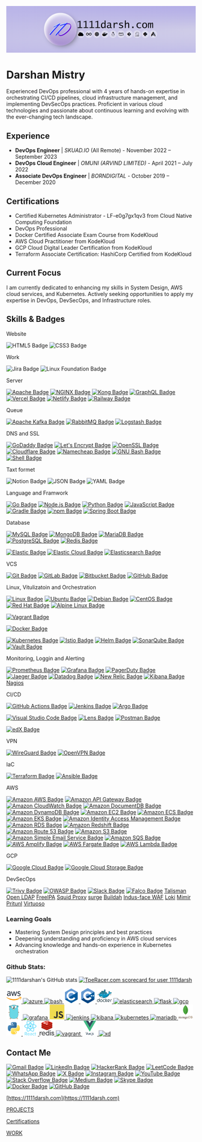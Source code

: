 <a href="https://1111darsh.com"><img src="banner.png" ></a>

# Darshan Mistry 


Experienced DevOps professional with 4 years of hands-on expertise in orchestrating CI/CD pipelines, cloud infrastructure management, and implementing DevSecOps practices. Proficient in various cloud technologies and passionate about continuous learning and evolving with the ever-changing tech landscape.

## Experience
- **DevOps Engineer** | *SKUAD.IO* (All Remote) - November 2022 – September 2023
- **DevOps Cloud Engineer** | *OMUNI (ARVIND LIMITED)* - April 2021 – July 2022
- **Associate DevOps Engineer** | *BORNDIGITAL* - October 2019 – December 2020

## Certifications 
- Certified Kubernetes Administrator - LF-e0g7gx1qv3 from Cloud Native Computing Foundation
- DevOps Professional
- Docker Certified Associate Exam Course from KodeKloud
- AWS Cloud Practitioner from KodeKloud
- GCP Cloud Digital Leader Certification from KodeKloud
- Terraform Associate Certification: HashiCorp Certified from KodeKloud

## Current Focus
I am currently dedicated to enhancing my skills in System Design, AWS cloud services, and Kubernetes. Actively seeking opportunities to apply my expertise in DevOps, DevSecOps, and Infrastructure roles.
## Skills & Badges

Website

![HTML5 Badge](https://img.shields.io/badge/HTML5-E34F26?logo=html5&logoColor=fff&style=plastic)
![CSS3 Badge](https://img.shields.io/badge/CSS3-1572B6?logo=css3&logoColor=fff&style=plastic)

Work

![Jira Badge](https://img.shields.io/badge/Jira-0052CC?logo=jira&logoColor=fff&style=plastic)
![Linux Foundation Badge](https://img.shields.io/badge/Linux%20Foundation-036?logo=linuxfoundation&logoColor=fff&style=plastic)


Server

[![Apache Badge](https://img.shields.io/badge/Apache-D22128?logo=apache&logoColor=fff&style=plastic)](https://httpd.apache.org)
[![NGINX Badge](https://img.shields.io/badge/NGINX-009639?logo=nginx&logoColor=fff&style=plastic)](https://www.nginx.com)
[![Kong Badge](https://img.shields.io/badge/Kong-003459?logo=kong&logoColor=fff&style=plastic)](https://konghq.com)
[![GraphQL Badge](https://img.shields.io/badge/GraphQL-E10098?logo=graphql&logoColor=fff&style=plastic)](https://graphql.org)
[![Vercel Badge](https://img.shields.io/badge/Vercel-000?logo=vercel&logoColor=fff&style=plastic)](https://vercel.com)
[![Netlify Badge](https://img.shields.io/badge/Netlify-00C7B7?logo=netlify&logoColor=fff&style=plastic)](https://www.netlify.com)
[![Railway Badge](https://img.shields.io/badge/Railway-0B0D0E?logo=railway&logoColor=fff&style=plastic)](https://railway.app)


Queue

[![Apache Kafka Badge](https://img.shields.io/badge/Apache%20Kafka-231F20?logo=apachekafka&logoColor=fff&style=plastic)](https://kafka.apache.org)
[![RabbitMQ Badge](https://img.shields.io/badge/RabbitMQ-F60?logo=rabbitmq&logoColor=fff&style=plastic)](https://www.rabbitmq.com)
[![Logstash Badge](https://img.shields.io/badge/Logstash-005571?logo=logstash&logoColor=fff&style=plastic)](https://www.elastic.co/logstash)

DNS and SSL

[![GoDaddy Badge](https://img.shields.io/badge/GoDaddy-1BDBDB?logo=godaddy&logoColor=000&style=plastic)](https://www.godaddy.com)
[![Let's Encrypt Badge](https://img.shields.io/badge/Let's%20Encrypt-003A70?logo=letsencrypt&logoColor=fff&style=plastic)](https://letsencrypt.org)
[![OpenSSL Badge](https://img.shields.io/badge/OpenSSL-721412?logo=openssl&logoColor=fff&style=plastic)](https://www.openssl.org)
[![Cloudflare Badge](https://img.shields.io/badge/Cloudflare-F38020?logo=cloudflare&logoColor=fff&style=plastic)](https://www.cloudflare.com)
[![Namecheap Badge](https://img.shields.io/badge/Namecheap-DE3723?logo=namecheap&logoColor=fff&style=plastic)](https://www.namecheap.com)
[![GNU Bash Badge](https://img.shields.io/badge/GNU%20Bash-4EAA25?logo=gnubash&logoColor=fff&style=plastic)]()
[![Shell Badge](https://img.shields.io/badge/Shell-FFD500?logo=shell&logoColor=000&style=plastic)]()

Taxt formet

![Notion Badge](https://img.shields.io/badge/Notion-000?logo=notion&logoColor=fff&style=plastic)
![JSON Badge](https://img.shields.io/badge/JSON-000?logo=json&logoColor=fff&style=plastic)
![YAML Badge](https://img.shields.io/badge/YAML-CB171E?logo=yaml&logoColor=fff&style=plastic)


Language and Framwork

[![Go Badge](https://img.shields.io/badge/Go-00ADD8?logo=go&logoColor=fff&style=plastic)](https://go.dev)
[![Node.js Badge](https://img.shields.io/badge/Node.js-393?logo=nodedotjs&logoColor=fff&style=plastic)](https://nodejs.org)
[![Python Badge](https://img.shields.io/badge/Python-3776AB?logo=python&logoColor=fff&style=plastic)](https://www.python.org)
[![JavaScript Badge](https://img.shields.io/badge/JavaScript-F7DF1E?logo=javascript&logoColor=000&style=plastic)]()
[![Gradle Badge](https://img.shields.io/badge/Gradle-02303A?logo=gradle&logoColor=fff&style=plastic)](https://gradle.org)
[![npm Badge](https://img.shields.io/badge/npm-CB3837?logo=npm&logoColor=fff&style=plastic)](https://www.npmjs.com)
[![Spring Boot Badge](https://img.shields.io/badge/Spring%20Boot-6DB33F?logo=springboot&logoColor=fff&style=plastic)](https://spring.io/projects/spring-boot)

Database

[![MySQL Badge](https://img.shields.io/badge/MySQL-4479A1?logo=mysql&logoColor=fff&style=plastic)](https://www.mysql.com)
[![MongoDB Badge](https://img.shields.io/badge/MongoDB-47A248?logo=mongodb&logoColor=fff&style=plastic)](https://www.mongodb.com)
[![MariaDB Badge](https://img.shields.io/badge/MariaDB-003545?logo=mariadb&logoColor=fff&style=plastic)](https://mariadb.org)
[![PostgreSQL Badge](https://img.shields.io/badge/PostgreSQL-4169E1?logo=postgresql&logoColor=fff&style=plastic)](https://www.postgresql.org)
[![Redis Badge](https://img.shields.io/badge/Redis-DC382D?logo=redis&logoColor=fff&style=plastic)](https://redis.io)

[![Elastic Badge](https://img.shields.io/badge/Elastic-005571?logo=elastic&logoColor=fff&style=plastic)](https://www.elastic.co)
[![Elastic Cloud Badge](https://img.shields.io/badge/Elastic%20Cloud-005571?logo=elasticcloud&logoColor=fff&style=plastic)](https://www.elastic.co/cloud)
[![Elasticsearch Badge](https://img.shields.io/badge/Elasticsearch-005571?logo=elasticsearch&logoColor=fff&style=plastic)](https://www.elastic.co/elasticsearch)


VCS

[![Git Badge](https://img.shields.io/badge/Git-F05032?logo=git&logoColor=fff&style=plastic)](https://git-scm.com/)
[![GitLab Badge](https://img.shields.io/badge/GitLab-FC6D26?logo=gitlab&logoColor=fff&style=plastic)](https://about.gitlab.com/)
[![Bitbucket Badge](https://img.shields.io/badge/Bitbucket-0052CC?logo=bitbucket&logoColor=fff&style=plastic)](https://bitbucket.org/)
[![GitHub Badge](https://img.shields.io/badge/GitHub-181717?logo=github&logoColor=fff&style=plastic)](https://github.com)

Linux, Vitulizatoin and Orchestration

[![Linux Badge](https://img.shields.io/badge/Linux-FCC624?logo=linux&logoColor=000&style=plastic)]()
[![Ubuntu Badge](https://img.shields.io/badge/Ubuntu-E95420?logo=ubuntu&logoColor=fff&style=plastic)](https://ubuntu.com)
[![Debian Badge](https://img.shields.io/badge/Debian-A81D33?logo=debian&logoColor=fff&style=plastic)](https://www.debian.org)
[![CentOS Badge](https://img.shields.io/badge/CentOS-262577?logo=centos&logoColor=fff&style=plastic)](https://www.centos.org)
[![Red Hat Badge](https://img.shields.io/badge/Red%20Hat-E00?logo=redhat&logoColor=fff&style=plastic)](https://www.redhat.com)
[![Alpine Linux Badge](https://img.shields.io/badge/Alpine%20Linux-0D597F?logo=alpinelinux&logoColor=fff&style=plastic)](https://www.alpinelinux.org)

[![Vagrant Badge](https://img.shields.io/badge/Vagrant-1868F2?logo=vagrant&logoColor=fff&style=plastic)](https://www.vagrantup.com)

[![Docker Badge](https://img.shields.io/badge/Docker-2496ED?logo=docker&logoColor=fff&style=plastic)](https://www.docker.com)

[![Kubernetes Badge](https://img.shields.io/badge/Kubernetes-326CE5?logo=kubernetes&logoColor=fff&style=plastic)](https://kubernetes.io/)
[![Istio Badge](https://img.shields.io/badge/Istio-466BB0?logo=istio&logoColor=fff&style=plastic)](https://istio.io)
[![Helm Badge](https://img.shields.io/badge/Helm-0F1689?logo=helm&logoColor=fff&style=plastic)](https://helm.sh)
[![SonarQube Badge](https://img.shields.io/badge/SonarQube-4E9BCD?logo=sonarqube&logoColor=fff&style=plastic)](https://www.sonarsource.com/products/sonarqube)
[![Vault Badge](https://img.shields.io/badge/Vault-FFEC6E?logo=vault&logoColor=000&style=plastic)](https://www.vaultproject.io)

Monitoring, Loggin and Alerting

[![Prometheus Badge](https://img.shields.io/badge/Prometheus-E6522C?logo=prometheus&logoColor=fff&style=plastic)](https://prometheus.io)
[![Grafana Badge](https://img.shields.io/badge/Grafana-F46800?logo=grafana&logoColor=fff&style=plastic)](https://grafana.com)
[![PagerDuty Badge](https://img.shields.io/badge/PagerDuty-06AC38?logo=pagerduty&logoColor=fff&style=plastic)](https://www.pagerduty.com)
[![Jaeger Badge](https://img.shields.io/badge/Jaeger-66CFE3?logo=jaeger&logoColor=fff&style=plastic)](https://www.jaegertracing.io/)
[![Datadog Badge](https://img.shields.io/badge/Datadog-632CA6?logo=datadog&logoColor=fff&style=plastic)](https://www.datadoghq.com)
[![New Relic Badge](https://img.shields.io/badge/New%20Relic-1CE783?logo=newrelic&logoColor=000&style=plastic)](https://newrelic.com)
[![Kibana Badge](https://img.shields.io/badge/Kibana-005571?logo=kibana&logoColor=fff&style=plastic)](https://www.elastic.co/kibana)
[Nagios](https://www.nagios.org)

CI/CD 

[![GitHub Actions Badge](https://img.shields.io/badge/GitHub%20Actions-2088FF?logo=githubactions&logoColor=fff&style=plastic)](https://docs.github.com/en/actions)
[![Jenkins Badge](https://img.shields.io/badge/Jenkins-D24939?logo=jenkins&logoColor=fff&style=plastic)](https://www.jenkins.io)
[![Argo Badge](https://img.shields.io/badge/Argo-EF7B4D?logo=argo&logoColor=fff&style=plastic)](https://argoproj.github.io/cd/)



[![Visual Studio Code Badge](https://img.shields.io/badge/Visual%20Studio%20Code-007ACC?logo=visualstudiocode&logoColor=fff&style=plastic)](https://code.visualstudio.com/)
[![Lens Badge](https://img.shields.io/badge/Lens-3D90CE?logo=lens&logoColor=fff&style=plastic)](https://k8slens.dev/)
[![Postman Badge](https://img.shields.io/badge/Postman-FF6C37?logo=postman&logoColor=fff&style=plastic)](https://www.postman.com)

[![edX Badge](https://img.shields.io/badge/edX-02262B?logo=edx&logoColor=fff&style=plastic)]()

VPN

[![WireGuard Badge](https://img.shields.io/badge/WireGuard-88171A?logo=wireguard&logoColor=fff&style=plastic)](https://wireguard.com/)
[![OpenVPN Badge](https://img.shields.io/badge/OpenVPN-EA7E20?logo=openvpn&logoColor=fff&style=plastic)](https://openvpn.net)

IaC

[![Terraform Badge](https://img.shields.io/badge/Terraform-844FBA?logo=terraform&logoColor=fff&style=plastic)](https://www.terraform.io)
[![Ansible Badge](https://img.shields.io/badge/Ansible-E00?logo=ansible&logoColor=fff&style=plastic)](https://www.ansible.com)

AWS

[![Amazon AWS Badge](https://img.shields.io/badge/Amazon%20AWS-232F3E?logo=amazonaws&logoColor=fff&style=flat-square)]()
[![Amazon API Gateway Badge](https://img.shields.io/badge/Amazon%20API%20Gateway-FF4F8B?logo=amazonapigateway&logoColor=fff&style=plastic)]()
[![Amazon CloudWatch Badge](https://img.shields.io/badge/Amazon%20CloudWatch-FF4F8B?logo=amazoncloudwatch&logoColor=fff&style=plastic)]()
[![Amazon DocumentDB Badge](https://img.shields.io/badge/Amazon%20DocumentDB-C925D1?logo=amazondocumentdb&logoColor=fff&style=plastic)]()
[![Amazon DynamoDB Badge](https://img.shields.io/badge/Amazon%20DynamoDB-4053D6?logo=amazondynamodb&logoColor=fff&style=plastic)]()
[![Amazon EC2 Badge](https://img.shields.io/badge/Amazon%20EC2-F90?logo=amazonec2&logoColor=fff&style=plastic)]()
[![Amazon ECS Badge](https://img.shields.io/badge/Amazon%20ECS-F90?logo=amazonecs&logoColor=fff&style=plastic)]()
[![Amazon EKS Badge](https://img.shields.io/badge/Amazon%20EKS-F90?logo=amazoneks&logoColor=fff&style=plastic)]()
[![Amazon Identity Access Management Badge](https://img.shields.io/badge/Amazon%20Identity%20Access%20Management-DD344C?logo=amazoniam&logoColor=fff&style=plastic)]()
[![Amazon RDS Badge](https://img.shields.io/badge/Amazon%20RDS-527FFF?logo=amazonrds&logoColor=fff&style=plastic)]()
[![Amazon Redshift Badge](https://img.shields.io/badge/Amazon%20Redshift-8C4FFF?logo=amazonredshift&logoColor=fff&style=plastic)]()
[![Amazon Route 53 Badge](https://img.shields.io/badge/Amazon%20Route%2053-8C4FFF?logo=amazonroute53&logoColor=fff&style=plastic)]()
[![Amazon S3 Badge](https://img.shields.io/badge/Amazon%20S3-569A31?logo=amazons3&logoColor=fff&style=plastic)]()
[![Amazon Simple Email Service Badge](https://img.shields.io/badge/Amazon%20Simple%20Email%20Service-DD344C?logo=amazonsimpleemailservice&logoColor=fff&style=plastic)]()
[![Amazon SQS Badge](https://img.shields.io/badge/Amazon%20SQS-FF4F8B?logo=amazonsqs&logoColor=fff&style=plastic)]()
[![AWS Amplify Badge](https://img.shields.io/badge/AWS%20Amplify-F90?logo=awsamplify&logoColor=fff&style=plastic)]()
[![AWS Fargate Badge](https://img.shields.io/badge/AWS%20Fargate-F90?logo=awsfargate&logoColor=fff&style=plastic)]()
[![AWS Lambda Badge](https://img.shields.io/badge/AWS%20Lambda-F90?logo=awslambda&logoColor=fff&style=plastic)]()


GCP

[![Google Cloud Badge](https://img.shields.io/badge/Google%20Cloud-4285F4?logo=googlecloud&logoColor=fff&style=plastic)]()
[![Google Cloud Storage Badge](https://img.shields.io/badge/Google%20Cloud%20Storage-AECBFA?logo=googlecloudstorage&logoColor=000&style=plastic)]()

DevSecOps

[![Trivy Badge](https://img.shields.io/badge/Trivy-1904DA?logo=trivy&logoColor=fff&style=plastic)](https://trivy.dev/)
[![OWASP Badge](https://img.shields.io/badge/OWASP-000?logo=owasp&logoColor=fff&style=plastic)](https://owasp.org/)
[![Slack Badge](https://img.shields.io/badge/Slack-4A154B?logo=slack&logoColor=fff&style=plastic)](https://slack.com)
[![Falco Badge](https://img.shields.io/badge/Falco-00AEC7?logo=falco&logoColor=fff&style=plastic)](https://falco.org)
[Talisman](https://thoughtworks.github.io/talisman/)
[Open LDAP](https://www.openldap.org/)
[FreeIPA](https://www.freeipa.org/)
[Squid Proxy]()
[surge](https://surge.sh/)
[Buildah](https://buildah.io/)
[Indus-face WAF](https://www.indusface.com/)
[Loki](https://grafana.com/oss/loki)
[Mimir](https://grafana.com/oss/mimir/)
[Pritunl](https://pritunl.com/)
[Virtuoso](https://www.virtuoso.qa/)



### Learning Goals
- Mastering System Design principles and best practices
- Deepening understanding and proficiency in AWS cloud services
- Advancing knowledge and hands-on experience in Kubernetes orchestration


<!-- You can replace the URLs in the parentheses with your actual GitHub and LinkedIn profile URLs -->

### Github Stats:
![1111darshan's GitHub stats](https://github-readme-stats.vercel.app/api?username=1111darshan&show_icons=true)
<a href="https://data.typeracer.com/pit/profile?user=1111darsh&ref=badge" target="_top"><img src="https://data.typeracer.com/misc/badge?user=1111darsh" border="0" alt="TpeRacer.com scorecard for user 1111darsh"/></a>



<p align="left"> <a href="https://aws.amazon.com" target="_blank" rel="noreferrer"> <img src="https://raw.githubusercontent.com/devicons/devicon/master/icons/amazonwebservices/amazonwebservices-original-wordmark.svg" alt="aws" width="40" height="40"/> </a> <a href="https://azure.microsoft.com/en-in/" target="_blank" rel="noreferrer"> <img src="https://www.vectorlogo.zone/logos/microsoft_azure/microsoft_azure-icon.svg" alt="azure" width="40" height="40"/> </a> <a href="https://www.gnu.org/software/bash/" target="_blank" rel="noreferrer"> <img src="https://www.vectorlogo.zone/logos/gnu_bash/gnu_bash-icon.svg" alt="bash" width="40" height="40"/> </a> <a href="https://www.cprogramming.com/" target="_blank" rel="noreferrer"> <img src="https://raw.githubusercontent.com/devicons/devicon/master/icons/c/c-original.svg" alt="c" width="40" height="40"/> </a> <a href="https://www.w3schools.com/cpp/" target="_blank" rel="noreferrer"> <img src="https://raw.githubusercontent.com/devicons/devicon/master/icons/cplusplus/cplusplus-original.svg" alt="cplusplus" width="40" height="40"/> </a> <a href="https://www.docker.com/" target="_blank" rel="noreferrer"> <img src="https://raw.githubusercontent.com/devicons/devicon/master/icons/docker/docker-original-wordmark.svg" alt="docker" width="40" height="40"/> </a> <a href="https://www.elastic.co" target="_blank" rel="noreferrer"> <img src="https://www.vectorlogo.zone/logos/elastic/elastic-icon.svg" alt="elasticsearch" width="40" height="40"/> </a> <a href="https://flask.palletsprojects.com/" target="_blank" rel="noreferrer"> <img src="https://www.vectorlogo.zone/logos/pocoo_flask/pocoo_flask-icon.svg" alt="flask" width="40" height="40"/> </a> <a href="https://cloud.google.com" target="_blank" rel="noreferrer"> <img src="https://www.vectorlogo.zone/logos/google_cloud/google_cloud-icon.svg" alt="gcp" width="40" height="40"/> </a> <a href="https://golang.org" target="_blank" rel="noreferrer"> <img src="https://raw.githubusercontent.com/devicons/devicon/master/icons/go/go-original.svg" alt="go" width="40" height="40"/> </a> <a href="https://grafana.com" target="_blank" rel="noreferrer"> <img src="https://www.vectorlogo.zone/logos/grafana/grafana-icon.svg" alt="grafana" width="40" height="40"/> </a> <a href="https://developer.mozilla.org/en-US/docs/Web/JavaScript" target="_blank" rel="noreferrer"> <img src="https://raw.githubusercontent.com/devicons/devicon/master/icons/javascript/javascript-original.svg" alt="javascript" width="40" height="40"/> </a> <a href="https://www.jenkins.io" target="_blank" rel="noreferrer"> <img src="https://www.vectorlogo.zone/logos/jenkins/jenkins-icon.svg" alt="jenkins" width="40" height="40"/> </a> <a href="https://www.elastic.co/kibana" target="_blank" rel="noreferrer"> <img src="https://www.vectorlogo.zone/logos/elasticco_kibana/elasticco_kibana-icon.svg" alt="kibana" width="40" height="40"/> </a> <a href="https://kubernetes.io" target="_blank" rel="noreferrer"> <img src="https://www.vectorlogo.zone/logos/kubernetes/kubernetes-icon.svg" alt="kubernetes" width="40" height="40"/> </a> <a href="https://mariadb.org/" target="_blank" rel="noreferrer"> <img src="https://www.vectorlogo.zone/logos/mariadb/mariadb-icon.svg" alt="mariadb" width="40" height="40"/> </a> <a href="https://www.mongodb.com/" target="_blank" rel="noreferrer"> <img src="https://raw.githubusercontent.com/devicons/devicon/master/icons/mongodb/mongodb-original-wordmark.svg" alt="mongodb" width="40" height="40"/> </a> <a href="https://www.python.org" target="_blank" rel="noreferrer"> <img src="https://raw.githubusercontent.com/devicons/devicon/master/icons/python/python-original.svg" alt="python" width="40" height="40"/> </a> <a href="https://reactjs.org/" target="_blank" rel="noreferrer"> <img src="https://raw.githubusercontent.com/devicons/devicon/master/icons/react/react-original-wordmark.svg" alt="react" width="40" height="40"/> </a> <a href="https://redis.io" target="_blank" rel="noreferrer"> <img src="https://raw.githubusercontent.com/devicons/devicon/master/icons/redis/redis-original-wordmark.svg" alt="redis" width="40" height="40"/> </a> <a href="https://www.vagrantup.com/" target="_blank" rel="noreferrer"> <img src="https://www.vectorlogo.zone/logos/vagrantup/vagrantup-icon.svg" alt="vagrant" width="40" height="40"/> </a> <a href="https://vuejs.org/" target="_blank" rel="noreferrer"> <img src="https://raw.githubusercontent.com/devicons/devicon/master/icons/vuejs/vuejs-original-wordmark.svg" alt="vuejs" width="40" height="40"/> </a> <a href="https://www.adobe.com/products/xd.html" target="_blank" rel="noreferrer"> <img src="https://cdn.worldvectorlogo.com/logos/adobe-xd.svg" alt="xd" width="40" height="40"/> </a> </p>






## Contact Me

[![Gmail Badge](https://img.shields.io/badge/Gmail-EA4335?logo=gmail&logoColor=fff&style=flat-square)](mailto:1111darsh@gmail.com)
[![LinkedIn Badge](https://img.shields.io/badge/LinkedIn-0A66C2?logo=linkedin&logoColor=fff&style=flat-square)](https://www.linkedin.com/in/1111darsh)
[![HackerRank Badge](https://img.shields.io/badge/HackerRank-00EA64?logo=hackerrank&logoColor=000&style=flat-square)](https://www.hackerrank.com/profile/1111darsh)
[![LeetCode Badge](https://img.shields.io/badge/LeetCode-FFA116?logo=leetcode&logoColor=fff&style=flat-square)](https://leetcode.com/1111darsh/)
[![WhatsApp Badge](https://img.shields.io/badge/WhatsApp-25D366?logo=whatsapp&logoColor=fff&style=flat-square)](https://wa.me/919727977391/?text=Hi%20am%20visiting%201111darsh.com)
[![X Badge](https://img.shields.io/badge/X-000?logo=x&logoColor=fff&style=flat-square)](https://twitter.com/1111darshan)
[![Instagram Badge](https://img.shields.io/badge/Instagram-E4405F?logo=instagram&logoColor=fff&style=flat-square)](https://www.instagram.com/1111darsh)
[![YouTube Badge](https://img.shields.io/badge/YouTube-F00?logo=youtube&logoColor=fff&style=flat-square)](https://www.youtube.com/channel/UC4sOs3hvMkolOuEOlEVvVlg)
[![Stack Overflow Badge](https://img.shields.io/badge/Stack%20Overflow-F58025?logo=stackoverflow&logoColor=fff&style=flat-square)](https://stackoverflow.com/users/12682482/1111darsh)
[![Medium Badge](https://img.shields.io/badge/Medium-000?logo=medium&logoColor=fff&style=flat-square)](https://medium.com/@1111darsh)
[![Skype Badge](https://img.shields.io/badge/Skype-00AFF0?logo=skype&logoColor=fff&style=flat-square)](https://join.skype.com/invite/mISu0LQqX3hM)
[![Docker Badge](https://img.shields.io/badge/Docker-2496ED?logo=docker&logoColor=fff&style=flat-square)](https://hub.docker.com/u/1111darsh)
[![GitHub Badge](https://img.shields.io/badge/GitHub-181717?logo=github&logoColor=fff&style=flat-square)](https://github.com/1111darsh)
<!-- [![Discord Badge](https://img.shields.io/badge/Discord-5865F2?logo=discord&logoColor=fff&style=flat-square)]()
[![Udemy Badge](https://img.shields.io/badge/Udemy-A435F0?logo=udemy&logoColor=fff&style=flat-square)]() -->


[https://1111darsh.com](https://1111darsh.com)

[PROJECTS](./PROJECTS)

[Certifications](./Certifications)

[WORK](./WORK)



